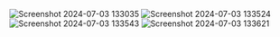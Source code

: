
![Screenshot 2024-07-03 133035](https://github.com/srivarshan123/css-file/assets/103185133/d1e5dc62-c0cd-4369-8ccd-74c7a975d4b1)
![Screenshot 2024-07-03 133524](https://github.com/srivarshan123/css-file/assets/103185133/a83410fb-a3b2-4bb7-b204-afd7124176c0)
![Screenshot 2024-07-03 133543](https://github.com/srivarshan123/css-file/assets/103185133/20d47e2c-a3cf-4d53-bb22-2c42c5d288f5)
![Screenshot 2024-07-03 133621](https://github.com/srivarshan123/css-file/assets/103185133/e7deb328-3065-4f5e-bee2-d79ac1b49ff7)

